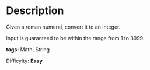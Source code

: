 Description
===========
Given a roman numeral, convert it to an integer.

Input is guaranteed to be within the range from 1 to 3999.

**tags:** Math, String

Difficylty: **Easy**